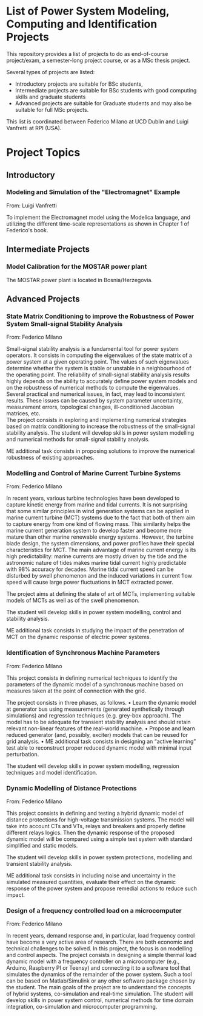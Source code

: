 # List of Power System Modeling, Computing and Identification Projects

This repository provides a list of projects to do as end-of-course project/exam, a semester-long project course, or as a MSc thesis project.

Several types of projects are listed:
- Introductory projects are suitable for BSc students,
- Intermediate projects are suitable for BSc students with good computing skills and graduate students
- Advanced projects are suitable for Graduate students and may also be suitable for full MSc projects.

This list is coordinated between Federico Milano at UCD Dublin and Luigi Vanfretti at RPI (USA).

# Project Topics

## Introductory
### Modeling and Simulation of the "Electromagnet" Example
From: Luigi Vanfretti

To implement the Electromagnet model using the Modelica language, and utilizing the different time-scale representations as shown in Chapter 1 of Federico's book.

## Intermediate Projects
### Model Calibration for the MOSTAR power plant
The MOSTAR power plant is located in Bosnia/Herzegovia.


## Advanced Projects

### State Matrix Conditioning to improve the Robustness of Power System Small-signal Stability Analysis
From: Federico Milano

Small-signal stability analysis is a fundamental tool for power system operators. It consists in computing the eigenvalues of the state matrix of a power system at a given operating point. The values of such eigenvalues determine whether the system is stable or unstable in a neighbourhood of the operating point.
The reliability of small-signal stability analysis results highly depends on the ability to  accurately define power system models and on the robustness of numerical methods to compute the eigenvalues. Several practical and numerical issues, in fact, may lead to inconsistent results. These issues can be caused by system parameter uncertainty, measurement errors, topological changes, ill-conditioned Jacobian matrices, etc.  
The project consists in exploring and implementing numerical strategies based on matrix conditioning to increase the robustness of the small-signal stability analysis.
The student will develop skills in power system modelling and numerical methods for small-signal stability analysis.

ME additional task consists in proposing solutions to improve the numerical robustness of existing approaches.

### Modelling and Control of Marine Current Turbine Systems
From: Federico Milano

In recent years, various turbine technologies have been developed to capture kinetic energy from marine and tidal currents. It is not surprising that some similar principles in wind generation systems can be applied in marine current turbine (MCT) systems due to the fact that both of them aim to capture energy from one kind of flowing mass. This similarity helps the marine current generation system to develop faster and become more mature than other marine renewable energy systems. However, the turbine blade design, the system dimensions, and power profiles have their special characteristics for MCT. The main advantage of marine current energy is its high predictability: marine currents are mostly driven by the tide and the astronomic nature of tides makes marine tidal current highly predictable with 98% accuracy for decades. Marine tidal current speed can be disturbed by swell phenomenon and the induced variations in current flow speed will cause large power fluctuations in MCT extracted power.

The project aims at defining the state of art of MCTs, implementing suitable models of MCTs as well as of the swell phenomenon.

The student will develop skills in power system modelling, control and stability analysis.

ME additional task consists in studying the impact of the penetration of MCT on the dynamic response of electric power systems.

### Identification of Synchronous Machine Parameters
From: Federico Milano

This project consists in defining numerical techniques to identify the parameters of the dynamic model of a synchronous machine based on measures taken at the point of connection with the grid.

The project consists in three phases, as follows.
•	Learn the dynamic model at generator bus using measurements (generated synthetically through simulations) and regression techniques (e.g. grey-box approach). The model has to be adequate for transient stability analysis and should retain relevant non-linear features of the real-world machine.
•	Propose and learn reduced generator (and, possibly, exciter) models that can be reused for grid analysis.
•	ME additional task consists in designing an “active learning” test able to reconstruct proper reduced dynamic model with minimal input perturbation.

The student will develop skills in power system modelling, regression techniques and model identification.

### Dynamic Modelling of Distance Protections
From: Federico Milano

This project consists in defining and testing a hybrid dynamic model of distance protections for high-voltage transmission systems. The model will take into account  CTs and VTs, relays and breakers and properly define different relays logics. Then the dynamic response of the proposed dynamic model will be compared using a simple test system with standard simplified and static models.

The student will develop skills in power system protections, modelling and transient stability analysis.

ME additional task consists in including noise and uncertainty in the simulated measured quantities, evaluate their effect on the dynamic response of the power system and propose remedial actions to reduce such impact.

### Design of a frequency controlled load on a microcomputer
From: Federico Milano

In recent years, demand response and, in particular, load frequency control have become a very active area of research. There are both economic and technical challenges to be solved. In this project, the focus is on modelling and control aspects.
The project consists in designing a simple thermal load dynamic model with a frequency controller on a microcomputer (e.g., Arduino, Raspberry PI or Teensy) and connecting it to a software tool that simulates the dynamics of the  remainder of the power system. Such a tool can be based on Matlab/Simulink or any other software package chosen by the student. The main goals of the project are to understand the concepts of hybrid systems, co-simulation and real-time simulation.
The student will develop skills in power system control, numerical methods for time domain integration, co-simulation and microcomputer programming.
